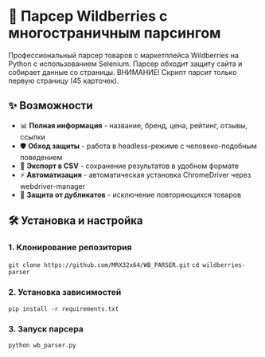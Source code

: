 # 🚀 Парсер Wildberries с многостраничным парсингом

Профессиональный парсер товаров с маркетплейса Wildberries на Python с использованием Selenium. Парсер обходит защиту сайта и собирает данные со страницы. ВНИМАНИЕ! Скрипт парсит только первую страницу (45 карточек).

## ✨ Возможности

- 📊 **Полная информация** - название, бренд, цена, рейтинг, отзывы, ссылки
- 🛡️ **Обход защиты** - работа в headless-режиме с человеко-подобным поведением
- 💾 **Экспорт в CSV** - сохранение результатов в удобном формате
- ⚡ **Автоматизация** - автоматическая установка ChromeDriver через webdriver-manager
- 🚫 **Защита от дубликатов** - исключение повторяющихся товаров

## 🛠 Установка и настройка

### 1. Клонирование репозитория

`git clone https://github.com/MRX32x64/WB_PARSER.git`
`cd wildberries-parser`

### 2. Установка зависимостей

`pip install -r requirements.txt`

### 3. Запуск парсера

`python wb_parser.py`
